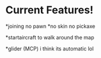 # Current Features!

*joining no pawn 
*no skin no pickaxe

*startaircraft to walk around the map

*glider (MCP) i think its automatic lol

